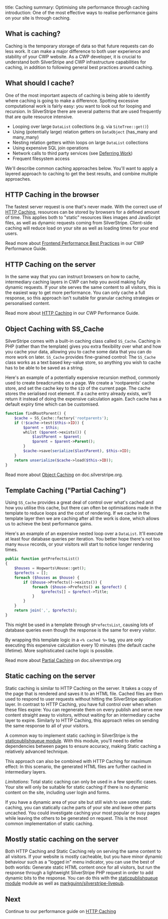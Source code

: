 title: Caching
summary: Optimising site performance through caching
introduction: One of the most effective ways to realise performance gains on your site is through caching.

## What is caching?

Caching is the temporary storage of data so that future requests can do less work.
It can make a major difference to both user experience and stability of your CWP website.
As a CWP developer, it is crucial to understand both SilverStripe and CWP infrastructure
capabilities for caching, in addition to following general best practices around caching.

## What should I cache?

One of the most important aspects of caching is being able to identify where caching is going to make a difference.
Spotting excessive computational work is fairly easy: you want to look out for looping and recursion.
In SilverStripe there are several patterns that are used frequently that are quite resource intensive.

 * Looping over large `DataList` collections (e.g. via `SiteTree::get()`)
 * Using (potentially large) relation getters on `DataObject` (has_many and many_many)
 * Nesting relation getters within loops on large `DataList` collections
 * Using expensive SQL join operations
 * Network calls to third party services (see [Deferring Work](deferring_work))
 * Frequent filesystem access

We'll describe common caching approaches below. You'll want to apply a layered approach to
caching to get the best results, and combine multiple approaches.

## HTTP Caching in the browser

The fastest server request is one that's never made.
With the correct use of [HTTP Caching](http_caching), resources can be stored by browsers for a defined amount of time.
This applies both to "static" resources likes images and JavaScript files, as well as dynamic requests coming from SilverStripe.
Client-side caching will reduce load on your site as well as loading times for your end users.

Read more about [Frontend Performance Best Practices](frontend_best_practices) in our CWP Performance Guide.

## HTTP Caching on the server

In the same way that you can instruct browsers on how to cache,
intermediary caching layers in CWP can help you avoid making fully dynamic requests.
If your site serves the same content to all visitors, this is the easiest way to get more performance.
You can only cache a full response, so this approach isn't suitable for granular caching strategies
or personalised content.

Read more about [HTTP Caching](http_caching) in our CWP Performance Guide.

## Object Caching with SS_Cache

SilverStripe comes with a built-in caching class called `SS_Cache`. Caching in PHP
(rather than the template) gives you extra flexibility over what and how you cache your data, allowing you to cache
some data that you can do more work on later. `SS_Cache` provides fine-grained control: The `SS_Cache` class works
as a text based key-value store, so anything you wish to cache has to be able to be saved as a string.

Here's an example of a potentially expensive recursion method, commonly used to create breadcrumbs on a page.
We create a 'rootparents' cache store, and set the cache key to the `$ID` of the current page.
The cache stores the serialised root element. If a cache entry already exists, we'll return it instead
of doing the expensive calculation again. Each cache has a default expiry time which can be customised.

```php
function findRootParent() {
	$cache = SS_Cache::factory('rootparents');
	if (!$cache->test($this->ID)) {
		$parent = $this;
		whilst ($parent->exists()) {
			$lastParent = $parent;
			$parent = $parent->Parent();
		}
		$cache->save(serialize($lastParent), $this->ID);
	}
	return unserialize($cache->load($this->ID));
}
```

Read more about [Object Caching](https://docs.silverstripe.org/en/3/developer_guides/performance/caching/)
on doc.silverstripe.org.

## Template Caching ("Partial Caching")

Using `SS_Cache` provides a great deal of control over what's cached and how you utilise this cache, but there can
often be optimisations made in the template to reduce loops and the cost of rendering. If we cache in the template
layer then we are caching after all the work is done, which allows us to achieve the best performance gains.

Here's an example of an expensive nested loop over a `DataList`.
It'll execute at least four database queries per iteration.
You better hope there's not too many `House` records,
or your visitors will start to notice longer rendering times.


```php
public function getPrefectsList()
{
	$houses = Hogwarts\House::get();
	$prefects = [];
	foreach ($houses as $house) {
		if ($house->Prefects()->exists()) {
			foreach ($house->Prefects() as $prefect) {
				$prefects[] = $prefect->Title;
			}
		}
	}
	return join(',', $prefects);
}
```

This might be used in a template through `$PrefectsList`,
causing lots of database queries even though the response is the same for every visitor.

By wrapping this template logic in a `<% cached %>` tag,
you are only executing this expensive calculation every 10 minutes
(the default cache lifetime). More sophisticated cache logic is possible.

Read more about
[Partial Caching](https://docs.silverstripe.org/en/3/developer_guides/performance/partial_caching/) on doc.silverstripe.org


## Static caching on the server

Static caching is similar to HTTP Caching on the server. It takes a copy of the page that is rendered and saves
it to an HTML file. Cached files are then used to respond to user requests without hitting the SilverStripe
application layer. In contrast to HTTP Caching, you have full control over when when these files expire:
You can regenerate them on every publish and serve new content straight away to visitors,
without waiting for an intermediary cache layer to expire. Similarly to HTTP Caching,
this approach relies on sending the same response to all of your visitors.

A common way to implement static caching in SilverStripe is the
[staticpublishqueue module](https://github.com/silverstripe/silverstripe-staticpublishqueue).
With this module, you'll need to define dependencies between pages
to ensure accuracy, making Static caching a relatively advanced technique.

This approach can also be combined with HTTP Caching for maximum effect:
In this scenario, the generated HTML files are further cached in intermediary layers.

*Limitations*: Total static caching can only be used in a few specific cases.
Your site will only be suitable for static caching if
there is no dynamic content on the site, including user login and forms.

If you have a dynamic area of your site but still wish to use some static caching, you can statically cache parts of
your site and leave other parts uncached. You could investigate caching your most popular or busy pages while leaving
the others to be generated on request. This is the most common implementation of static caching.

## Mostly static caching on the server

Both HTTP Caching and Static Caching rely on serving the same content to all visitors.
If your website is mostly cacheable, but you have minor dynamic behaviour such as a "logged in" menu indicator,
you can use the best of both worlds: Generate static HTML content once for all visitors,
but run the response through a lightweight SilverStripe PHP request in order to add dynamic bits to the response.
You can do this with the [staticpublishqueue module](https://github.com/silverstripe/silverstripe-staticpublishqueue)
module as well as [markguinn/silverstripe-livepub](https://github.com/markguinn/silverstripe-livepub).

## Next

Continue to our performance guide on [HTTP Caching](http_caching)

